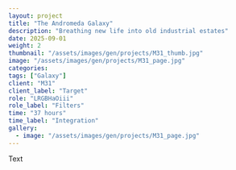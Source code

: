 ```yaml
---
layout: project
title: "The Andromeda Galaxy"
description: "Breathing new life into old industrial estates"
date: 2025-09-01
weight: 2
thumbnail: "/assets/images/gen/projects/M31_thumb.jpg"
image: "/assets/images/gen/projects/M31_page.jpg"
categories: 
tags: ["Galaxy"]
client: "M31"
client_label: "Target"
role: "LRGBHaOiii"
role_label: "Filters"
time: "37 hours"
time_label: "Integration"
gallery:
  - image: "/assets/images/gen/projects/M31_page.jpg"
---
```


Text
